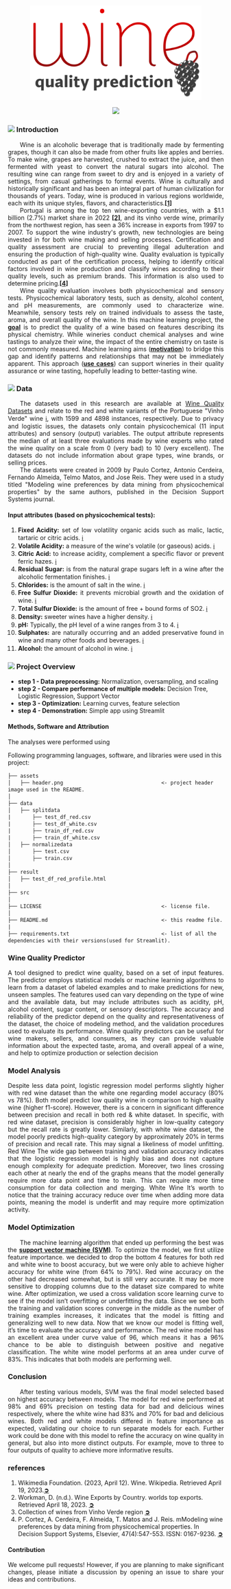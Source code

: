 <p align="center">
  <img src="https://github.com/theidari/wine_quality/blob/main/asset/header.png" width=400px>
</p>
<p align="center"><a href="https://theidari-wine-quality-appstreamlit-benjamin-1l3eqb.streamlit.app/#wine-quality-prediction"><img src="https://shields.io/badge/streamlit-Wine%20Quality%20Predictor-red?logo=streamlit&style=flat-square"></a></p>
<h3><img src="https://shields.io/badge/▁-red?&style=flat" height=15px> Introduction</h3>
<p align="justify">
&emsp;&emsp;Wine is an alcoholic beverage that is traditionally made by fermenting grapes, though it can also be made from other fruits like apples and berries. To make wine, grapes are harvested, crushed to extract the juice, and then fermented with yeast to convert the natural sugars into alcohol. The resulting wine can range from sweet to dry and is enjoyed in a variety of settings, from casual gatherings to formal events. Wine is culturally and historically significant and has been an integral part of human civilization for thousands of years. Today, wine is produced in various regions worldwide, each with its unique styles, flavors, and characteristics.<a href="https://github.com/theidari/wine_quality#references"><b>[1]</b></a><br>
&emsp;&emsp;Portugal is among the top ten wine-exporting countries, with a $1.1 billion (2.7%) market share in 2022 <a href="https://github.com/theidari/wine_quality#references"><b>[2]</b></a>,
and its vinho verde wine, primarily from the northwest region, has seen a 36% increase in exports from 1997 to 2007. To support the wine industry's growth, new technologies are being invested in for both wine making and selling processes. Certification and quality assessment are crucial to preventing illegal adulteration and ensuring the production of high-quality wine. Quality evaluation is typically conducted as part of the certification process, helping to identify critical factors involved in wine production and classify wines according to their quality levels, such as premium brands. This information is also used to determine pricing.<a href="https://github.com/theidari/wine_quality#references"><b>[4]</b></a><br>
&emsp;&emsp;Wine quality evaluation involves both physicochemical and sensory tests. Physicochemical laboratory tests, such as density, alcohol content, and pH measurements, are commonly used to characterize wine. Meanwhile, sensory tests rely on trained individuals to assess the taste, aroma, and overall quality of the wine. In this machine learning project, the <ins><b>goal</b></ins> is to predict the quality of a wine based on features describing its physical chemistry. While wineries conduct chemical analyses and wine tastings to analyze their wine, the impact of the entire chemistry on taste is not commonly measured. Machine learning aims (<ins><b>motivation</b></ins>) to bridge this gap and identify patterns and relationships that may not be immediately apparent. This approach (<ins><b>use cases</b></ins>) can support wineries in their quality assurance or wine tasting, hopefully leading to better-tasting wine.
</p>

<h3><img src="https://shields.io/badge/▁-red?&style=flat" height=15px> Data</h3>
<p align="justify">
&emsp;&emsp;The datasets used in this research are available at <a href="http://www3.dsi.uminho.pt/pcortez/wine/">Wine Quality Datasets</a> and relate to the red and white variants of the Portuguese "Vinho Verde" wine <a href="https://www.vinhoverde.pt/en/homepage">ℹ</a>, with 1599 and 4898 instances, respectively. Due to privacy and logistic issues, the datasets only contain physicochemical (11 input attributes) and sensory (output) variables. The output attribute represents the median of at least three evaluations made by wine experts who rated the wine quality on a scale from 0 (very bad) to 10 (very excellent). The datasets do not include information about grape types, wine brands, or selling prices.<br>
&emsp;&emsp;The datasets were created in 2009 by Paulo Cortez, Antonio Cerdeira, Fernando Almeida, Telmo Matos, and Jose Reis. They were used in a study titled "Modeling wine preferences by data mining from physicochemical properties" by the same authors, published in the Decision Support Systems journal.
</p>
<h4>Input attributes (based on physicochemical tests):</h4>
<ol align="justify">
<li><b>Fixed Acidity:</b> set of low volatility organic acids such as malic, lactic, tartaric or citric acids. <a href="https://sinatech.info/en/acetic-volatile-acidity-in-wine-cider-vinegars-and-juices/#:~:text=Fixed%20acidity%20corresponds%20to%20the,of%20a%20distillation%20process%3A%20formic">ℹ</a></li>
<li><b>Volatile Acidity:</b> a measure of the wine's volatile (or gaseous) acids. <a href="https://extension.psu.edu/volatile-acidity-in-wine#:~:text=What%20Is%20Volatile%20Acidity%3F,smell%20and%20taste%20of%20vinegar.">ℹ</a></li>
<li><b>Citric Acid:</b> to increase acidity, complement a specific flavor or prevent ferric hazes. <a href="https://wineserver.ucdavis.edu/industry-info/enology/methods-and-techniques/common-chemical-reagents/citric-acid#:~:text=Citric%20acid%20is%20often%20added,acid%20is%20its%20microbial%20instability.">ℹ</a></li>
<li><b>Residual Sugar:</b> is from the natural grape sugars left in a wine after the alcoholic fermentation finishes. <a href="https://whicherridge.com.au/blog/what-is-residual-sugar-in-wine/#:~:text=Sweetness%20in%20wine%20is%20called,the%20sweeter%20the%20wine%20is.">ℹ</a></li>
<li><b>Chlorides:</b> is the amount of salt in the wine. <a href="https://www.scielo.br/j/cta/a/HQsrPrPMNZYgRzSKtrjHyHh/?format=pdf&lang=en
">ℹ</a></li>
<li><b>Free Sulfur Dioxide:</b> it prevents microbial growth and the oxidation of wine. <a href="https://www.oiv.int/public/medias/7840/oiv-collective-expertise-document-so2-and-wine-a-review.pdf">ℹ</a></li>
<li><b>Total Sulfur Dioxide:</b> is the amount of free + bound forms of SO2. <a href="https://www.oiv.int/public/medias/7840/oiv-collective-expertise-document-so2-and-wine-a-review.pdf">ℹ</a></li>
<li><b>Density:</b> sweeter wines have a higher density. <a href="https://www.aqua-calc.com/page/density-table/substance/alcoholic-blank-beverage-coma-and-blank-wine-coma-and-blank-table-coma-and-blank-red-coma-and-blank-merlot">ℹ</a></li>
<li><b>pH:</b> Typically, the pH level of a wine ranges from 3 to 4. <a href="https://www.winemag.com/2019/06/19/what-is-acidity-in-wine/">ℹ</a></li>
<li><b>Sulphates:</b> are naturally occurring and an added preservative found in wine and many other foods and beverages. <a href="https://www.winedeals.com/blog/post/sulfites-in-wine-what-they-are-and-how-they-affect-you#:~:text=What%20Are%20Sulfites%20and%20Why,of%20yeast%20metabolism%20during%20fermentation.">ℹ</a></li>
<li><b>Alcohol:</b> the amount of alcohol in wine. <a href="https://winefolly.com/tips/the-lightest-to-the-strongest-wine/">ℹ</a></li>
</ol>

<h3><img src="https://shields.io/badge/▁-red?&style=flat" height=15px> Project Overview</h3>
<ul>
<li><b>step 1 - Data preprocessing:</b> Normalization, oversampling, and scaling</li> 
<li><b>step 2 - Compare performance of multiple models:</b> Decision Tree, Logistic Regression, Support Vector</li> 
<li><b>step 3 - Optimization:</b> Learning curves, feature selection</li> 
<li><b>step 4 - Demonstration:</b> Simple app using Streamlit</li> 
</ul>



<h4>Methods, Software and Attribution</h4>
The analyses were performed using 

Following programming languages, software, and libraries were used in this project:

```
├── assets
│   ├── header.png                                <- project header image used in the README.
│
├── data
│   ├── splitdata 
|       ├── test_df_red.csv                  
|       ├── test_df_white.csv                   
|       ├── train_df_red.csv                   
|       ├── train_df_white.csv                   
│   ├── normalizedata                        
│       ├── test.csv                                 
│       ├── train.csv                                
│
├── result
│   ├── test_df_red_profile.html                 
│
├── src                                    
│
├── LICENSE                                       <- license file.
│
├── README.md                                     <- this readme file.
|
├── requirements.txt                              <- list of all the dependencies with their versions(used for Streamlit).
```

<h3>Wine Quality Predictor</h3>
<p align="justify">A tool designed to predict wine quality, based on a set of input features. The predictor employs statistical models or machine learning algorithms to learn from a dataset of labeled examples and to make predictions for new, unseen samples. The features used can vary depending on the type of wine and the available data, but may include attributes such as acidity, pH, alcohol content, sugar content, or sensory descriptors. The accuracy and reliability of the predictor depend on the quality and representativeness of the dataset, the choice of modeling method, and the validation procedures used to evaluate its performance. Wine quality predictors can be useful for wine makers, sellers, and consumers, as they can provide valuable information about the expected taste, aroma, and overall appeal of a wine, and help to optimize production or selection decision</p>
<h3>Model Analysis</h3>
<p align="justify">Despite less data point, logistic regression model performs slightly higher with red wine dataset than the white one regarding model accuracy (80% vs 78%). Both model predict low quality wine in comparison to high quality wine (higher f1-score). However, there is a concern in significant difference between precision and recall in both red & white dataset. In specific, with red wine dataset, precision is considerably higher in low-quality category but the recall rate is greatly lower. Similarly, with white wine dataset, the model poorly predicts high-quality category by approximately 20% in terms of precision and recall rate. This may signal a likeliness of model unfitting.
Red Wine
The wide gap between training and validation accuracy indicates that the logistic regression model is highly bias and does not capture enough complexity for adequate prediction. Moreover, two lines crossing each other at nearly the end of the graphs means that the model generally require more data point and time to train. This can require more time consumption for data collection and merging.
White Wine
It’s worth to notice that the training accuracy reduce over time when adding more data points, meaning the model is underfit and may require more optimization activity.
</p>

<h3>Model Optimization</h3>
<p align="justify">
&emsp;&emsp;The machine learning algorithm that ended up performing the best was the <ins><b>support vector machine (SVM)</b></ins>. To optimize the model, we first utilize feature importance. we decided to drop the bottom 4 features for both red and white wine to boost accuracy, but we were only able to achieve higher accuracy for white wine (from 64% to 79%). Red wine accuracy on the other had decreased somewhat, but is still very accurate. It may be more sensitive to dropping columns due to the dataset size compared to white wine. After optimization, we used a cross validation score learning curve to see if the model isn’t overfitting or underfitting the data. Since we see both the training and validation scores converge in the middle as the number of training examples increases, it indicates that the model is fitting and generalizing well to new data. Now that we know our model is fitting well, it’s time to evaluate the accuracy and performance. The red wine model has an excellent area under curve value of 96, which means it has a 96% chance to be able to distinguish between positive and negative classification. The white wine model performs at an area under curve of 83%. This indicates that both models are performing well.</p>
<h3>Conclusion</h3>
<p align="justify">
&emsp;&emsp;After testing various models, SVM was the final model selected based on highest accuracy between models. The model for red wine performed at 98% and 69% precision on testing data for bad and delicious wines respectively, where the white wine had 83% and 70% for bad and delicious wines. Both red and white models differed in feature importance as expected, validating our choice to run separate models for each. Further work could be done with this model to refine the accuracy on wine quality in general, but also into more distinct outputs. For example, move to three to four outputs of quality to achieve more informative results.</p>
<h3>references</h3>
<ol>
<li>Wikimedia Foundation. (2023, April 12). Wine. Wikipedia. Retrieved April 19, 2023.<a href="https://en.wikipedia.org/wiki/Wine"><b>➲</b></a></li> 
<li>Workman, D. (n.d.). Wine Exports by Country. worlds top exports. Retrieved April 18, 2023. <a href="https://www.worldstopexports.com/wine-exports-country/"><b>➲</b></a></li>
<li>Collection of wines from Vinho Verde region <a href="https://archive.ics.uci.edu/ml/datasets/wine+quality"><b>➲</b></a></li>
<li>P. Cortez, A. Cerdeira, F. Almeida, T. Matos and J. Reis. mModeling wine preferences by data mining from physicochemical properties.
In Decision Support Systems, Elsevier, 47(4):547-553. ISSN: 0167-9236. <a href="https://www.sciencedirect.com/science/article/pii/S0167923609001377?via%3Dihub"><b>➲</b></a></li>
</ol>
<h4>Contribution</h4>
<p align="justify">We welcome pull requests! However, if you are planning to make significant changes, please initiate a discussion by opening an issue to share your ideas and contributions.</p>
